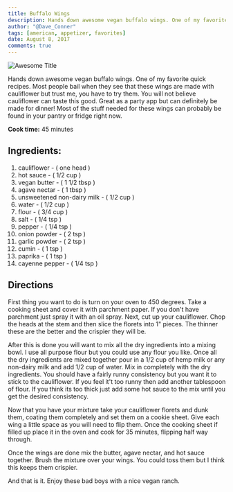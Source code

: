 ```yaml
---
title: Buffalo Wings
description: Hands down awesome vegan buffalo wings. One of my favorite quick recipes. You will not believe cauliflower can taste this good. Great as a party app but can definitely be made for dinner!
author: "@Dave_Conner"
tags: [american, appetizer, favorites]
date: August 8, 2017
comments: true
---
```


![Awesome Title](/static/img/buffaloWings.jpg)

Hands down awesome vegan buffalo wings. One of my favorite quick recipes. Most people bail when they see that these wings are made with cauliflower but trust me, you have to try them. You will not believe cauliflower can taste this good. Great as a party app but can definitely be made for dinner! Most of the stuff needed for these wings can probably be found in your pantry or fridge right now.

**Cook time:** 45 minutes

## Ingredients:
1. cauliflower - ( one head )
3. hot sauce - ( 1/2 cup )
3. vegan butter - ( 1 1/2 tbsp )
3. agave nectar - ( 1 tbsp )
4. unsweetened non-dairy milk - ( 1/2 cup )
5. water - ( 1/2 cup )
6. flour - ( 3/4 cup )
7. salt - ( 1/4 tsp )
8. pepper - ( 1/4 tsp )
9. onion powder - ( 2 tsp )
10. garlic powder - ( 2 tsp )
11. cumin - ( 1 tsp )
12. paprika - ( 1 tsp )
13. cayenne pepper - ( 1/4 tsp )

## Directions
First thing you want to do is turn on your oven to 450 degrees. Take a cooking sheet and cover it with parchment paper. If you don't have parchment just spray it with an oil spray. Next, cut up your cauliflower. Chop the heads at the stem and then slice the florets into 1" pieces. The thinner these are the better and the crispier they will be.

After this is done you will want to mix all the dry ingredients into a mixing bowl.  I use all purpose flour but you could use any flour you like. Once all the dry ingredients are mixed together pour in a 1/2 cup of hemp milk or any non-dairy milk and add 1/2 cup of water. Mix in completely with the dry ingredients. You should have a fairly runny consistency but you want it to stick to the cauliflower. If you feel it't too runny then add another tablespoon of flour. If you think its too thick just add some hot sauce to the mix until you get the desired consistency.

Now that you have your mixture take your cauliflower florets and dunk them, coating them completely and set them on a cookie sheet. Give each wing a little space as you will need to flip them. Once the cooking sheet if filled up place it in the oven and cook for 35 minutes, flipping half way through.

Once the wings are done mix the butter, agave nectar, and hot sauce together. Brush the mixture over your wings. You could toss them but I think this keeps them crispier.

And that is it. Enjoy these bad boys with a nice vegan ranch.
